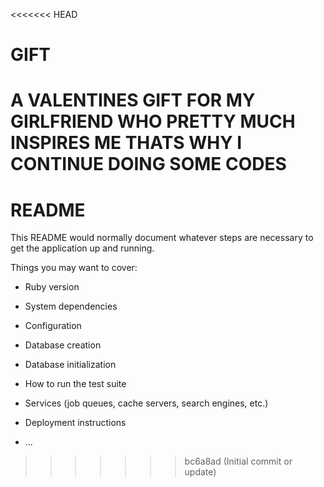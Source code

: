 <<<<<<< HEAD
# GIFT
A VALENTINES GIFT FOR MY GIRLFRIEND WHO PRETTY MUCH INSPIRES ME THATS WHY I CONTINUE DOING SOME CODES
=======
# README

This README would normally document whatever steps are necessary to get the
application up and running.

Things you may want to cover:

* Ruby version

* System dependencies

* Configuration

* Database creation

* Database initialization

* How to run the test suite

* Services (job queues, cache servers, search engines, etc.)

* Deployment instructions

* ...
>>>>>>> bc6a8ad (Initial commit or update)
